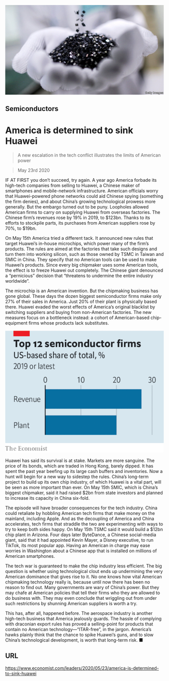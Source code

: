 ![](./images/20200523_LDP502.jpg)

## Semiconductors

# America is determined to sink Huawei

> A new escalation in the tech conflict illustrates the limits of American power

> May 23rd 2020

IF AT FIRST you don’t succeed, try again. A year ago America forbade its high-tech companies from selling to Huawei, a Chinese maker of smartphones and mobile-network infrastructure. American officials worry that Huawei-powered phone networks could aid Chinese spying (something the firm denies), and about China’s growing technological prowess more generally. But the embargo turned out to be puny. Loopholes allowed American firms to carry on supplying Huawei from overseas factories. The Chinese firm’s revenues rose by 19% in 2019, to $123bn. Thanks to its efforts to stockpile parts, its purchases from American suppliers rose by 70%, to $19bn.

On May 15th America tried a different tack. It announced new rules that target Huawei’s in-house microchips, which power many of the firm’s products. The rules are aimed at the factories that take such designs and turn them into working silicon, such as those owned by TSMC in Taiwan and SMIC in China. They specify that no American tools can be used to make Huawei’s products. Since every big chipmaker uses some American tools, the effect is to freeze Huawei out completely. The Chinese giant denounced a “pernicious” decision that “threatens to undermine the entire industry worldwide”.

The microchip is an American invention. But the chipmaking business has gone global. These days the dozen biggest semiconductor firms make only 27% of their sales in America. Just 20% of their plant is physically based there. Huawei evaded the worst effects of America’s original blacklist by switching suppliers and buying from non-American factories. The new measures focus on a bottleneck instead: a cohort of American-based chip-equipment firms whose products lack substitutes.

![](./images/20200523_LDC693.png)

Huawei has said its survival is at stake. Markets are more sanguine. The price of its bonds, which are traded in Hong Kong, barely dipped. It has spent the past year beefing up its large cash buffers and inventories. Now a hunt will begin for a new way to sidestep the rules. China’s long-term project to build up its own chip industry, of which Huawei is a vital part, will be seen as more important than ever. On May 15th SMIC, which is China’s biggest chipmaker, said it had raised $2bn from state investors and planned to increase its capacity in China six-fold.

The episode will have broader consequences for the tech industry. China could retaliate by hobbling American tech firms that make money on the mainland, including Apple. And as the decoupling of America and China accelerates, tech firms that straddle the two are experimenting with ways to try to keep both sides happy. On May 15th TSMC said it would build a $12bn chip plant in Arizona. Four days later ByteDance, a Chinese social-media giant, said that it had appointed Kevin Mayer, a Disney executive, to run TikTok, its most popular app. Having an American in charge may ease worries in Washington about a Chinese app that is installed on millions of American smartphones.

The tech war is guaranteed to make the chip industry less efficient. The big question is whether using technological clout ends up undermining the very American dominance that gives rise to it. No one knows how vital American chipmaking technology really is, because until now there has been no reason to find out. Many governments are wary of China’s power. But they may chafe at American policies that tell their firms who they are allowed to do business with. They may even conclude that wriggling out from under such restrictions by shunning American suppliers is worth a try.

This has, after all, happened before. The aerospace industry is another high-tech business that America jealously guards. The hassle of complying with draconian export rules has proved a selling-point for products that contain no American technology—“ITAR-free”, in the jargon. America’s hawks plainly think that the chance to spike Huawei’s guns, and to slow China’s technological development, is worth that long-term risk. ■

## URL

https://www.economist.com/leaders/2020/05/23/america-is-determined-to-sink-huawei
